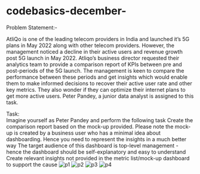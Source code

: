# codebasics-december-
Problem Statement:-

AtliQo is one of the leading telecom providers in India and launched it’s 5G plans in May 2022 along with other telecom providers.
However, the management noticed a decline in their active users and revenue growth post 5G launch in May 2022. Atliqo’s business director requested their analytics team to provide a comparison report of KPIs between pre and post-periods of the 5G launch. The management is keen to compare the performance between these periods and get insights which would enable them to make informed decisions to recover their active user rate and other key metrics. They also wonder if they can optimize their internet plans to get more active users.  Peter Pandey, a junior data analyst is assigned to this task.

Task:  
Imagine yourself as Peter Pandey and perform the following task
Create the comparison report based on the mock-up provided. Please note the mock-up  is created by a business user who has a minimal idea about dashboarding. Hence you need to represent the insights in a much better way
The target audience of this dashboard is top-level management - hence the dashboard should be self-explanatory and easy to understand
Create relevant insights not provided in the metric list/mock-up dashboard to support the cause
![p1](https://user-images.githubusercontent.com/120360366/209687050-78496b1f-9723-4b44-8a4e-4f225d2d851e.jpg)
![p2](https://user-images.githubusercontent.com/120360366/209687089-0cb5378c-06b2-44cf-9a39-5118e3ba41ea.jpg)
![p3](https://user-images.githubusercontent.com/120360366/209687108-2c6621d2-316e-41ea-a2a3-fa6d49bc9cef.jpg)
![p4](https://user-images.githubusercontent.com/120360366/209687128-b8691195-bf82-4cf9-8305-694b49536ccc.jpg)
